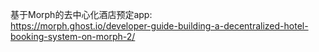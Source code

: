 基于Morph的去中心化酒店预定app: <br> 
https://morph.ghost.io/developer-guide-building-a-decentralized-hotel-booking-system-on-morph-2/
